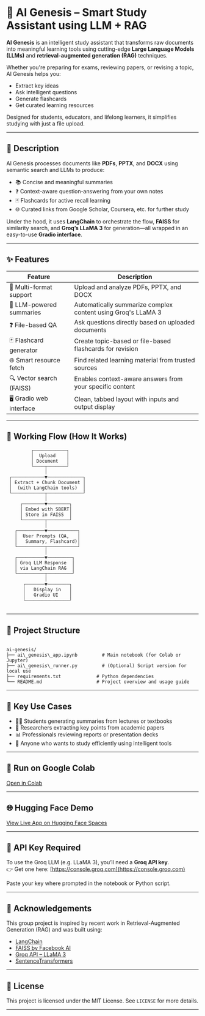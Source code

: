 
# 🧠 AI Genesis – Smart Study Assistant using LLM + RAG

**AI Genesis** is an intelligent study assistant that transforms raw documents into meaningful learning tools using cutting-edge **Large Language Models (LLMs)** and **retrieval-augmented generation (RAG)** techniques.

Whether you're preparing for exams, reviewing papers, or revising a topic, AI Genesis helps you:

- Extract key ideas
- Ask intelligent questions
- Generate flashcards
- Get curated learning resources

Designed for students, educators, and lifelong learners, it simplifies studying with just a file upload.

---

## 📜 Description

AI Genesis processes documents like **PDFs**, **PPTX**, and **DOCX** using semantic search and LLMs to produce:

- 📚 Concise and meaningful summaries  
- ❓ Context-aware question-answering from your own notes  
- 🃏 Flashcards for active recall learning  
- 🌐 Curated links from Google Scholar, Coursera, etc. for further study  

Under the hood, it uses **LangChain** to orchestrate the flow, **FAISS** for similarity search, and **Groq’s LLaMA 3** for generation—all wrapped in an easy-to-use **Gradio interface**.

---

## ✨ Features

| Feature                    | Description                                                                 |
|----------------------------|-----------------------------------------------------------------------------|
| 📄 Multi-format support     | Upload and analyze PDFs, PPTX, and DOCX                                     |
| 🧠 LLM-powered summaries    | Automatically summarize complex content using Groq's LLaMA 3                |
| ❓ File-based QA            | Ask questions directly based on uploaded documents                          |
| 🃏 Flashcard generator      | Create topic-based or file-based flashcards for revision                    |
| 🌐 Smart resource fetch     | Find related learning material from trusted sources                         |
| 🔍 Vector search (FAISS)    | Enables context-aware answers from your specific content                    |
| 🖥️ Gradio web interface     | Clean, tabbed layout with inputs and output display                         |

---

## 🔄 Working Flow (How It Works)

```
         ┌────────────┐
         │  Upload    │
         │ Document   │
         └────┬───────┘
              │
 ┌────────────▼─────────────┐
 │ Extract + Chunk Document │
 │  (with LangChain tools)  │
 └────────────┬─────────────┘
              │
     ┌────────▼────────┐
     │ Embed with SBERT│
     │ Store in FAISS  │
     └────────┬────────┘
              │
   ┌──────────▼───────────┐
   │  User Prompts (QA,   │
   │   Summary, Flashcard)│
   └──────────┬───────────┘
              │
   ┌──────────▼─────────┐
   │ Groq LLM Response  │
   │ via LangChain RAG  │
   └──────────┬─────────┘
              │
      ┌───────▼────────┐
      │   Display in   │
      │   Gradio UI    │
      └────────────────┘


```

---

## 📂 Project Structure

```

ai-genesis/
├── ai\_genesis\_app.ipynb         # Main notebook (for Colab or Jupyter)
├── ai\_genesis\_runner.py         # (Optional) Script version for local use
├── requirements.txt             # Python dependencies
└── README.md                    # Project overview and usage guide

```

---

## 📌 Key Use Cases

- 🧑‍🎓 Students generating summaries from lectures or textbooks  
- 🧪 Researchers extracting key points from academic papers  
- 📊 Professionals reviewing reports or presentation decks  
- 🧠 Anyone who wants to study efficiently using intelligent tools

---

## 🚀 Run on Google Colab

[Open in Colab](https://colab.research.google.com/github/yourusername/ai-genesis/blob/main/ai_genesis_app.ipynb)

---

## 🌐 Hugging Face Demo

[View Live App on Hugging Face Spaces](https://huggingface.co/spaces/yourusername/ai-genesis)

---

## 🔐 API Key Required

To use the Groq LLM (e.g. LLaMA 3), you’ll need a **Groq API key**.  
👉 Get one here: [https://console.groq.com](https://console.groq.com)

Paste your key where prompted in the notebook or Python script.

---

## 🙏 Acknowledgements

This group project is inspired by recent work in Retrieval-Augmented Generation (RAG) and was built using:

- [LangChain](https://github.com/langchain-ai/langchain)
- [FAISS by Facebook AI](https://github.com/facebookresearch/faiss)
- [Groq API – LLaMA 3](https://console.groq.com)
- [SentenceTransformers](https://www.sbert.net/)

---

## 📄 License

This project is licensed under the MIT License. See `LICENSE` for more details.

---



